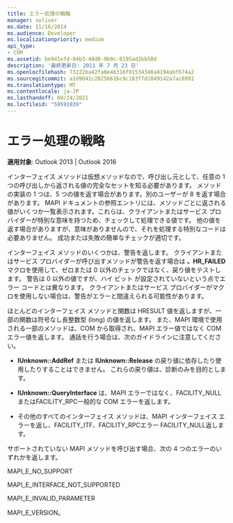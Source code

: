 ```yaml
---
title: エラー処理の戦略
manager: soliver
ms.date: 11/16/2014
ms.audience: Developer
ms.localizationpriority: medium
api_type:
- COM
ms.assetid: be941efd-04b3-48d0-9b9c-8195ad2bb58d
description: '最終更新日: 2011 年 7 月 23 日'
ms.openlocfilehash: 73222ba42fa0e46316f01534340a8194abf674a2
ms.sourcegitcommit: a1d9041c20256616c9c183f7d1049142a7ac6991
ms.translationtype: MT
ms.contentlocale: ja-JP
ms.lasthandoff: 09/24/2021
ms.locfileid: "59591039"
---
```

# <a name="strategies-for-error-handling"></a>エラー処理の戦略

  
  
**適用対象**: Outlook 2013 | Outlook 2016 
  
インターフェイス メソッドは仮想メソッドなので、呼び出し元として、任意の 1 つの呼び出しから返される値の完全なセットを知る必要があります。 メソッドの実装の 1 つは、5 つの値を返す場合があります。別のユーザーが 8 を返す場合があります。 MAPI ドキュメントの参照エントリには、メソッドごとに返される値がいくつか一覧表示されます。これらは、クライアントまたはサービス プロバイダーが特別な意味を持つため、チェックして処理できる値です。 他の値を返す場合がありますが、意味がありませんので、それを処理する特別なコードは必要ありません。 成功または失敗の簡単なチェックが適切です。
  
インターフェイス メソッドのいくつかは、警告を返します。 クライアントまたはサービス プロバイダーが呼び出すメソッドが警告を返す場合は **、HR_FAILED** マクロを使用して、ゼロまたは 0 以外のチェックではなく、戻り値をテストします。 警告は 0 以外の値ですが、ハイ ビット が設定されていないという点でエラー コードとは異なります。 クライアントまたはサービス プロバイダーがマクロを使用しない場合は、警告がエラーと間違えられる可能性があります。 
  
ほとんどのインターフェイス メソッドと関数は HRESULT 値を返しますが、一部の関数は符号なし長整数型 (long) の値を返します。 また、MAPI 環境で使用される一部のメソッドは、COM から取得され、MAPI エラー値ではなく COM エラー値を返します。 通話を行う場合は、次のガイドラインに注意してください。
  
- **IUnknown::AddRef** または **IUnknown::Release** の戻り値に依存したり使用したりすることはできません。 これらの戻り値は、診断のみを目的とします。 
    
- **IUnknown::QueryInterface** は、MAPI エラーではなく、FACILITY_NULLまたはFACILITY_RPC一般的な COM エラーを返します。 
    
- その他のすべてのインターフェイス メソッドは、MAPI インターフェイス エラーを返し、FACILITY_ITF、FACILITY_RPCエラー FACILITY_NULL返します。
    
サポートされていない MAPI メソッドを呼び出す場合、次の 4 つのエラーのいずれかを返します。 
  
MAPI_E_NO_SUPPORT
  
MAPI_E_INTERFACE_NOT_SUPPORTED
  
MAPI_E_INVALID_PARAMETER
  
MAPI_E_VERSION。 
  

